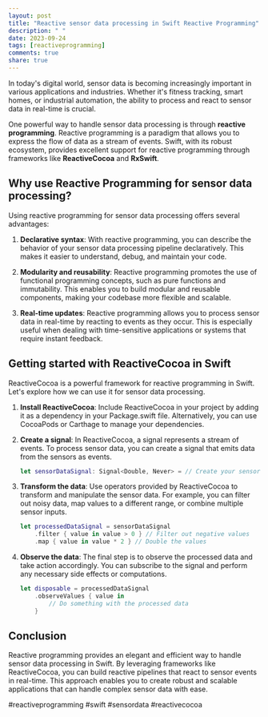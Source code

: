 ```yaml
---
layout: post
title: "Reactive sensor data processing in Swift Reactive Programming"
description: " "
date: 2023-09-24
tags: [reactiveprogramming]
comments: true
share: true
---
```


In today's digital world, sensor data is becoming increasingly important in various applications and industries. Whether it's fitness tracking, smart homes, or industrial automation, the ability to process and react to sensor data in real-time is crucial.

One powerful way to handle sensor data processing is through **reactive programming**. Reactive programming is a paradigm that allows you to express the flow of data as a stream of events. Swift, with its robust ecosystem, provides excellent support for reactive programming through frameworks like **ReactiveCocoa** and **RxSwift**.

## Why use Reactive Programming for sensor data processing?
Using reactive programming for sensor data processing offers several advantages:

1. **Declarative syntax**: With reactive programming, you can describe the behavior of your sensor data processing pipeline declaratively. This makes it easier to understand, debug, and maintain your code.

2. **Modularity and reusability**: Reactive programming promotes the use of functional programming concepts, such as pure functions and immutability. This enables you to build modular and reusable components, making your codebase more flexible and scalable.

3. **Real-time updates**: Reactive programming allows you to process sensor data in real-time by reacting to events as they occur. This is especially useful when dealing with time-sensitive applications or systems that require instant feedback.

## Getting started with ReactiveCocoa in Swift
ReactiveCocoa is a powerful framework for reactive programming in Swift. Let's explore how we can use it for sensor data processing.

1. **Install ReactiveCocoa**: Include ReactiveCocoa in your project by adding it as a dependency in your Package.swift file. Alternatively, you can use CocoaPods or Carthage to manage your dependencies.

2. **Create a signal**: In ReactiveCocoa, a signal represents a stream of events. To process sensor data, you can create a signal that emits data from the sensors as events.

   ```swift
   let sensorDataSignal: Signal<Double, Never> = // Create your sensor data signal here
   ```

3. **Transform the data**: Use operators provided by ReactiveCocoa to transform and manipulate the sensor data. For example, you can filter out noisy data, map values to a different range, or combine multiple sensor inputs.

   ```swift
   let processedDataSignal = sensorDataSignal
       .filter { value in value > 0 } // Filter out negative values
       .map { value in value * 2 } // Double the values
   ```

4. **Observe the data**: The final step is to observe the processed data and take action accordingly. You can subscribe to the signal and perform any necessary side effects or computations.

   ```swift
   let disposable = processedDataSignal
       .observeValues { value in
           // Do something with the processed data
       }
   ```

## Conclusion
Reactive programming provides an elegant and efficient way to handle sensor data processing in Swift. By leveraging frameworks like ReactiveCocoa, you can build reactive pipelines that react to sensor events in real-time. This approach enables you to create robust and scalable applications that can handle complex sensor data with ease.

#reactiveprogramming #swift #sensordata #reactivecocoa